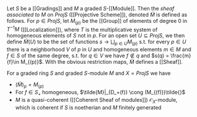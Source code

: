 Let $S$ be a [[Gradings]] and $M$ a graded $S$-[[Module]]. Then the *sheaf associated to $M$* on $Proj S$ ([[Projective Scheme]]), denoted $\tilde{M}$ is defined as follows. 
For $p\in ProjS$, let $M_{(p)}$ be the [[Group]] of elements of degree $0$ in $T^{-1}M$ ([[Localization]]), where $T$ is the multiplicative system of homogeneous elements of $S$ not in $p$. For an open set $U\subseteq ProjS$, we then define $\tilde{M}(U)$ to be the set of functions $s \rightarrow \bigsqcup_{p\in U} M_{(p)}$ s.t. for every $p\in U$ there is a neighborhood $V$ of $p$ in $U$ and homogeneous elements $m\in M$ and $f\in S$ of the same degree, s.t. for $q\in V$ we have $f\notin q$ and $s(q) = \frac{m}{f}\in M_{(p)}$. 
With the obvious restriction maps, $\tilde{M}$ defines a [[Sheaf]].

For a graded ring $S$ and graded $S$-module $M$ and $X=ProjS$ we have 
* $(\tilde{M})_p = M_{(p)}$ 
* For $f\in S_+$ homogeneous, $\tilde{M}|_{D_+(f)} \cong (M_{(f)})\tilde{}$ 
* $M$ is a quasi-coherent ([[Coherent Sheaf of modules]]) $\mathcal{O}_X$-module, which is coherent if $S$ is noetherian and $M$ finitely generated 